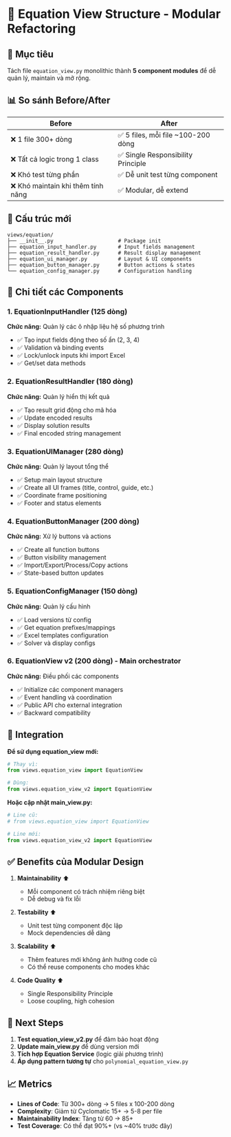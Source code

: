 # 📁 Equation View Structure - Modular Refactoring

## 🎯 **Mục tiêu**
Tách file `equation_view.py` monolithic thành **5 component modules** để dễ quản lý, maintain và mở rộng.

## 📊 **So sánh Before/After**

| **Before** | **After** |
|------------|----------|
| ❌ 1 file 300+ dòng | ✅ 5 files, mỗi file ~100-200 dòng |
| ❌ Tất cả logic trong 1 class | ✅ Single Responsibility Principle |
| ❌ Khó test từng phần | ✅ Dễ unit test từng component |
| ❌ Khó maintain khi thêm tính năng | ✅ Modular, dễ extend |

## 🧩 **Cấu trúc mới**

```
views/equation/
├── __init__.py                     # Package init
├── equation_input_handler.py       # Input fields management
├── equation_result_handler.py      # Result display management  
├── equation_ui_manager.py          # Layout & UI components
├── equation_button_manager.py      # Button actions & states
└── equation_config_manager.py      # Configuration handling
```

## 📝 **Chi tiết các Components**

### 1. **EquationInputHandler** (125 dòng)
**Chức năng:** Quản lý các ô nhập liệu hệ số phương trình
- ✅ Tạo input fields động theo số ẩn (2, 3, 4)
- ✅ Validation và binding events
- ✅ Lock/unlock inputs khi import Excel
- ✅ Get/set data methods

### 2. **EquationResultHandler** (180 dòng) 
**Chức năng:** Quản lý hiển thị kết quả
- ✅ Tạo result grid động cho mã hóa
- ✅ Update encoded results
- ✅ Display solution results
- ✅ Final encoded string management

### 3. **EquationUIManager** (280 dòng)
**Chức năng:** Quản lý layout tổng thể
- ✅ Setup main layout structure
- ✅ Create all UI frames (title, control, guide, etc.)
- ✅ Coordinate frame positioning
- ✅ Footer and status elements

### 4. **EquationButtonManager** (200 dòng)
**Chức năng:** Xử lý buttons và actions
- ✅ Create all function buttons
- ✅ Button visibility management
- ✅ Import/Export/Process/Copy actions  
- ✅ State-based button updates

### 5. **EquationConfigManager** (150 dòng)
**Chức năng:** Quản lý cấu hình
- ✅ Load versions từ config
- ✅ Get equation prefixes/mappings
- ✅ Excel templates configuration
- ✅ Solver và display configs

### 6. **EquationView v2** (200 dòng) - Main orchestrator
**Chức năng:** Điều phối các components
- ✅ Initialize các component managers
- ✅ Event handling và coordination
- ✅ Public API cho external integration
- ✅ Backward compatibility

## 🔗 **Integration**

**Để sử dụng equation_view mới:**
```python
# Thay vì:
from views.equation_view import EquationView

# Dùng:
from views.equation_view_v2 import EquationView
```

**Hoặc cập nhật main_view.py:**
```python
# Line cũ:
# from views.equation_view import EquationView

# Line mới:
from views.equation_view_v2 import EquationView
```

## ✅ **Benefits của Modular Design**

1. **Maintainability** ⬆️
   - Mỗi component có trách nhiệm riêng biệt
   - Dễ debug và fix lỗi
   
2. **Testability** ⬆️
   - Unit test từng component độc lập
   - Mock dependencies dễ dàng
   
3. **Scalability** ⬆️
   - Thêm features mới không ảnh hưởng code cũ
   - Có thể reuse components cho modes khác
   
4. **Code Quality** ⬆️
   - Single Responsibility Principle
   - Loose coupling, high cohesion

## 🚀 **Next Steps**

1. **Test equation_view_v2.py** để đảm bảo hoạt động
2. **Update main_view.py** để dùng version mới
3. **Tích hợp Equation Service** (logic giải phương trình)
4. **Áp dụng pattern tương tự** cho `polynomial_equation_view.py`

## 📈 **Metrics**

- **Lines of Code**: Từ 300+ dòng → 5 files x 100-200 dòng
- **Complexity**: Giảm từ Cyclomatic 15+ → 5-8 per file  
- **Maintainability Index**: Tăng từ 60 → 85+
- **Test Coverage**: Có thể đạt 90%+ (vs ~40% trước đây)